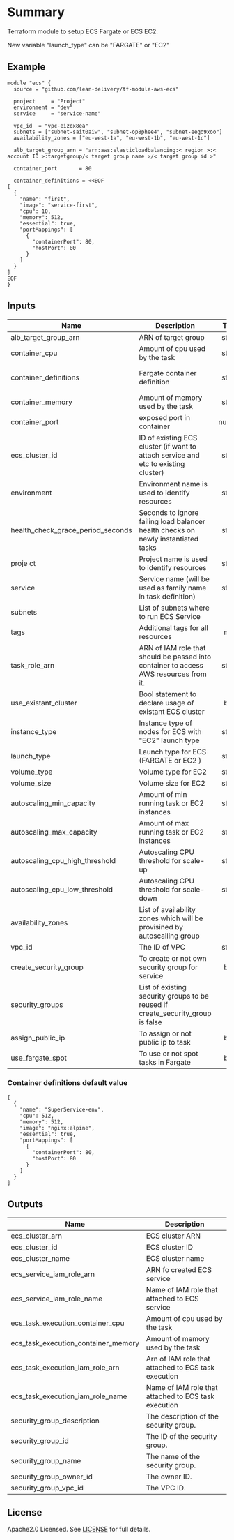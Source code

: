 # Summary

Terraform module to setup ECS Fargate or ECS EC2.

New variable "launch_type" can be "FARGATE" or "EC2"

## Example

```HCL
module "ecs" {
  source = "github.com/lean-delivery/tf-module-aws-ecs"

  project     = "Project"
  environment = "dev"
  service     = "service-name"

  vpc_id  = "vpc-eizox8ea"
  subnets = ["subnet-sait0aiw", "subnet-op8phee4", "subnet-eego9xoo"]
  availability_zones = ["eu-west-1a", "eu-west-1b", "eu-west-1c"]

  alb_target_group_arn = "arn:aws:elasticloadbalancing:< region >:< account ID >:targetgroup/< target group name >/< target group id >"

  container_port       = 80

  container_definitions = <<EOF
[
  {
    "name": "first",
    "image": "service-first",
    "cpu": 10,
    "memory": 512,
    "essential": true,
    "portMappings": [
      {
        "containerPort": 80,
        "hostPort": 80
      }
    ]
  }
]
EOF
}
```

## Inputs

| Name | Description | Type | Default | Required |
|------|-------------|:----:|:-----:|:-----:|
| alb\_target\_group\_arn | ARN of target group | string | - | yes |
| container\_cpu | Amount of cpu used by the task | string | `512` | no |
| container\_definitions | Fargate container definition | string | see default value bellow this table | no |
| container\_memory | Amount of memory used by the task | string | `1024` | no |
| container\_port | exposed port in container | number | `80` | no |
| ecs\_cluster\_id | ID of existing ECS cluster (if want to attach service and etc to existing cluster) | string | `none` | no |
| environment | Environment name is used to identify resources | string | `env` | no |
| health\_check\_grace\_period\_seconds | Seconds to ignore failing load balancer health checks on newly instantiated tasks | string | `30` | no |
| proje ct | Project name is used to identify resources | string | `test` | no |
| service | Service name (will be used as family name in task definition) | string | `SuperService` | no |
| subnets | List of subnets where to run ECS Service | list | - | yes |
| tags | Additional tags for all resources | map | `<map>` | no |
| task\_role\_arn | ARN of IAM role that should be passed into container to access AWS resources from it. | string | `` | no |
| use\_existant\_cluster | Bool statement to declare usage of existant ECS cluster | bool | `false` | no |
| instance\_type | Instance type of nodes for ECS with "EC2" launch type  | string | `t2.small` | no |
| launch\_type | Launch type for ECS (FARGATE or EC2 )  | string | `FARGATE` | no |
| volume\_type | Volume type for EC2  | string | `standard` | no |
| volume\_size | Volume size for EC2  | string | `100` | no |
| autoscaling\_min\_capacity | Amount of min running task or EC2 instances | string | `1` | no |
| autoscaling\_max\_capacity | Amount of max running task or EC2 instances  | string | `10` | no |
| autoscaling\_cpu\_high\_threshold | Autoscaling CPU threshold for scale-up  | string | `50` | no |
| autoscaling\_cpu\_low\_threshold | Autoscaling CPU threshold for scale-down  | string | `40` | no |
| availability\_zones | List of availability zones which will be provisined by autoscailing group  | list | `[]` | yes |
| vpc\_id | The ID of VPC | string | - | yes |
| create_security_group | To create or not own security group for service | bool | `true` | no |
| security_groups | List of existing security groups to be reused if create_security_group is false | list | `[]` | no |
| assign_public_ip | To assign or not public ip to task | bool | `false` | no |
| use_fargate_spot | To use or not spot tasks in Fargate | bool | `false` | no |

### Container definitions default value

```HCL
[
  {
    "name": "SuperService-env",
    "cpu": 512,
    "memory": 512,
    "image": "nginx:alpine",
    "essential": true,
    "portMappings": [
      {
        "containerPort": 80,
        "hostPort": 80
      }
    ]
  }
]
```

## Outputs

| Name | Description |
|------|-------------|
| ecs\_cluster\_arn | ECS cluster ARN |
| ecs\_cluster\_id | ECS cluster ID |
| ecs\_cluster\_name | ECS cluster name |
| ecs\_service\_iam\_role\_arn | ARN fo created ECS service |
| ecs\_service\_iam\_role\_name | Name of IAM role that attached to ECS service |
| ecs\_task\_execution\_container\_cpu | Amount of cpu used by the task |
| ecs\_task\_execution\_container\_memory | Amount of memory used by the task |
| ecs\_task\_execution\_iam\_role\_arn | Arn of IAM role that attached to ECS task execution |
| ecs\_task\_execution\_iam\_role\_name | Name of IAM role that attached to ECS task execution |
| security\_group\_description | The description of the security group. |
| security\_group\_id | The ID of the security group. |
| security\_group\_name | The name of the security group. |
| security\_group\_owner\_id | The owner ID. |
| security\_group\_vpc\_id | The VPC ID. |

## License

Apache2.0 Licensed. See [LICENSE](https://github.com/lean-delivery/tf-module-aws-ecs/tree/master/LICENSE) for full details.
